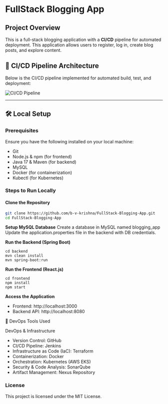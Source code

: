 # FullStack Blogging App

## Project Overview
This is a full-stack blogging application with a **CI/CD** pipeline for automated deployment. This application allows users to register, log in, create blog posts, and explore content.

## 🚀 CI/CD Pipeline Architecture
Below is the CI/CD pipeline implemented for automated build, test, and deployment:  

![CI/CD Pipeline](https://github.com/user-attachments/assets/55768031-94a3-462a-a328-7a79119f00ae)

---

## 🛠️ Local Setup

### Prerequisites
Ensure you have the following installed on your local machine:

- Git
- Node.js & npm (for frontend)
- Java 17 & Maven (for backend)
- MySQL
- Docker (for containerization)
- Kubectl (for Kubernetes)

### Steps to Run Locally

#### Clone the Repository
```bash
git clone https://github.com/b-v-krishna/FullStack-Blogging-App.git
cd FullStack-Blogging-App
```
**Setup MySQL Database**
Create a database in MySQL named blogging_app
Update the application.properties file in the backend with DB credentials.

**Run the Backend (Spring Boot)**
```
cd backend
mvn clean install
mvn spring-boot:run
```
**Run the Frontend (React.js)**
```
cd frontend
npm install
npm start
```
**Access the Application**
- Frontend: http://localhost:3000
- Backend API: http://localhost:8080

🚀 DevOps Tools Used

DevOps & Infrastructure
- Version Control: GitHub
- CI/CD Pipeline: Jenkins
- Infrastructure as Code (IaC): Terraform
- Containerization: Docker
- Orchestration: Kubernetes (AWS EKS)
- Security & Code Analysis: SonarQube
- Artifact Management: Nexus Repository
  
<h3>License</h3>

This project is licensed under the MIT License.
